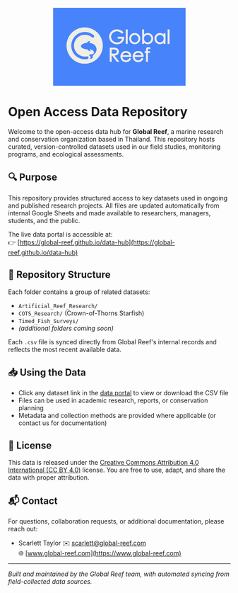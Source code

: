 <p align="center">
  <img src="GlobalReef_LogoStackFilled_WhiteOnBlue.png" alt="Global Reef Logo" width="300"/>
</p>

#  Open Access Data Repository

Welcome to the open-access data hub for **Global Reef**, a marine research and conservation organization based in Thailand. This repository hosts curated, version-controlled datasets used in our field studies, monitoring programs, and ecological assessments.

## 🔍 Purpose

This repository provides structured access to key datasets used in ongoing and published research projects. All files are updated automatically from internal Google Sheets and made available to researchers, managers, students, and the public.

The live data portal is accessible at:  
👉 [https://global-reef.github.io/data-hub](https://global-reef.github.io/data-hub)

## 📁 Repository Structure

Each folder contains a group of related datasets:

- `Artificial_Reef_Research/`
- `COTS_Research/` (Crown-of-Thorns Starfish)
- `Timed_Fish_Surveys/`
- *(additional folders coming soon)*

Each `.csv` file is synced directly from Global Reef's internal records and reflects the most recent available data.

## 📥 Using the Data

- Click any dataset link in the [data portal](https://global-reef.github.io/data-hub/) to view or download the CSV file
- Files can be used in academic research, reports, or conservation planning
- Metadata and collection methods are provided where applicable (or contact us for documentation)

## 📄 License

This data is released under the [Creative Commons Attribution 4.0 International (CC BY 4.0)](https://creativecommons.org/licenses/by/4.0/) license. You are free to use, adapt, and share the data with proper attribution.

## 📬 Contact

For questions, collaboration requests, or additional documentation, please reach out:

- Scarlett Taylor 
  ✉️ scarlett@global-reef.com  
  🌐 [www.global-reef.com](https://www.global-reef.com)

---

*Built and maintained by the Global Reef team, with automated syncing from field-collected data sources.*
